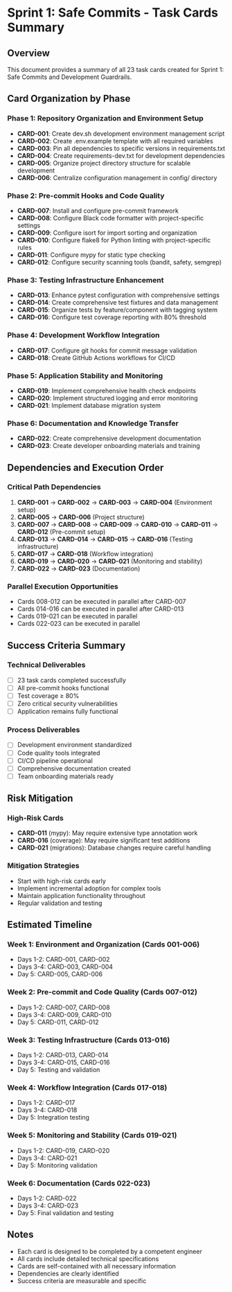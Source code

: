 # Sprint 1: Safe Commits - Task Cards Summary

## Overview

This document provides a summary of all 23 task cards created for Sprint 1: Safe
Commits and Development Guardrails.

## Card Organization by Phase

### Phase 1: Repository Organization and Environment Setup

- **CARD-001**: Create dev.sh development environment management script
- **CARD-002**: Create .env.example template with all required variables
- **CARD-003**: Pin all dependencies to specific versions in requirements.txt
- **CARD-004**: Create requirements-dev.txt for development dependencies
- **CARD-005**: Organize project directory structure for scalable development
- **CARD-006**: Centralize configuration management in config/ directory

### Phase 2: Pre-commit Hooks and Code Quality

- **CARD-007**: Install and configure pre-commit framework
- **CARD-008**: Configure Black code formatter with project-specific settings
- **CARD-009**: Configure isort for import sorting and organization
- **CARD-010**: Configure flake8 for Python linting with project-specific rules
- **CARD-011**: Configure mypy for static type checking
- **CARD-012**: Configure security scanning tools (bandit, safety, semgrep)

### Phase 3: Testing Infrastructure Enhancement

- **CARD-013**: Enhance pytest configuration with comprehensive settings
- **CARD-014**: Create comprehensive test fixtures and data management
- **CARD-015**: Organize tests by feature/component with tagging system
- **CARD-016**: Configure test coverage reporting with 80% threshold

### Phase 4: Development Workflow Integration

- **CARD-017**: Configure git hooks for commit message validation
- **CARD-018**: Create GitHub Actions workflows for CI/CD

### Phase 5: Application Stability and Monitoring

- **CARD-019**: Implement comprehensive health check endpoints
- **CARD-020**: Implement structured logging and error monitoring
- **CARD-021**: Implement database migration system

### Phase 6: Documentation and Knowledge Transfer

- **CARD-022**: Create comprehensive development documentation
- **CARD-023**: Create developer onboarding materials and training

## Dependencies and Execution Order

### Critical Path Dependencies

1. **CARD-001** → **CARD-002** → **CARD-003** → **CARD-004** (Environment setup)
2. **CARD-005** → **CARD-006** (Project structure)
3. **CARD-007** → **CARD-008** → **CARD-009** → **CARD-010** → **CARD-011** →
   **CARD-012** (Pre-commit setup)
4. **CARD-013** → **CARD-014** → **CARD-015** → **CARD-016** (Testing infrastructure)
5. **CARD-017** → **CARD-018** (Workflow integration)
6. **CARD-019** → **CARD-020** → **CARD-021** (Monitoring and stability)
7. **CARD-022** → **CARD-023** (Documentation)

### Parallel Execution Opportunities

- Cards 008-012 can be executed in parallel after CARD-007
- Cards 014-016 can be executed in parallel after CARD-013
- Cards 019-021 can be executed in parallel
- Cards 022-023 can be executed in parallel

## Success Criteria Summary

### Technical Deliverables

- [ ] 23 task cards completed successfully
- [ ] All pre-commit hooks functional
- [ ] Test coverage ≥ 80%
- [ ] Zero critical security vulnerabilities
- [ ] Application remains fully functional

### Process Deliverables

- [ ] Development environment standardized
- [ ] Code quality tools integrated
- [ ] CI/CD pipeline operational
- [ ] Comprehensive documentation created
- [ ] Team onboarding materials ready

## Risk Mitigation

### High-Risk Cards

- **CARD-011** (mypy): May require extensive type annotation work
- **CARD-016** (coverage): May require significant test additions
- **CARD-021** (migrations): Database changes require careful handling

### Mitigation Strategies

- Start with high-risk cards early
- Implement incremental adoption for complex tools
- Maintain application functionality throughout
- Regular validation and testing

## Estimated Timeline

### Week 1: Environment and Organization (Cards 001-006)

- Days 1-2: CARD-001, CARD-002
- Days 3-4: CARD-003, CARD-004
- Day 5: CARD-005, CARD-006

### Week 2: Pre-commit and Code Quality (Cards 007-012)

- Days 1-2: CARD-007, CARD-008
- Days 3-4: CARD-009, CARD-010
- Day 5: CARD-011, CARD-012

### Week 3: Testing Infrastructure (Cards 013-016)

- Days 1-2: CARD-013, CARD-014
- Days 3-4: CARD-015, CARD-016
- Day 5: Testing and validation

### Week 4: Workflow Integration (Cards 017-018)

- Days 1-2: CARD-017
- Days 3-4: CARD-018
- Day 5: Integration testing

### Week 5: Monitoring and Stability (Cards 019-021)

- Days 1-2: CARD-019, CARD-020
- Days 3-4: CARD-021
- Day 5: Monitoring validation

### Week 6: Documentation (Cards 022-023)

- Days 1-2: CARD-022
- Days 3-4: CARD-023
- Day 5: Final validation and testing

## Notes

- Each card is designed to be completed by a competent engineer
- All cards include detailed technical specifications
- Cards are self-contained with all necessary information
- Dependencies are clearly identified
- Success criteria are measurable and specific
